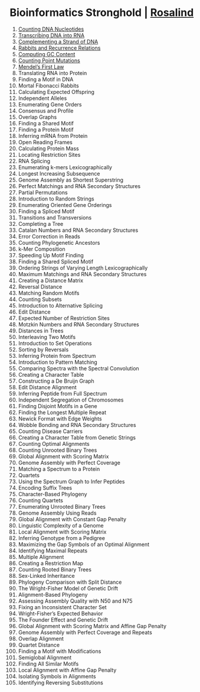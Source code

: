 # Bioinformatics Stronghold | [Rosalind](http://rosalind.info/)

01. [Counting DNA Nucleotides](https://github.com/natewind/rosalind/tree/master/01-DNA)
02. [Transcribing DNA into RNA](https://github.com/natewind/rosalind/tree/master/02-RNA)
03. [Complementing a Strand of DNA](https://github.com/natewind/rosalind/tree/master/03-REVC)
04. [Rabbits and Recurrence Relations](https://github.com/natewind/rosalind/tree/master/04-FIB)
05. [Computing GC Content](https://github.com/natewind/rosalind/tree/master/05-GC)
06. [Counting Point Mutations](https://github.com/natewind/rosalind/tree/master/06-HAMM)
07. [Mendel’s First Law](https://github.com/natewind/rosalind/tree/master/07-IPRB)
08. Translating RNA into Protein
09. Finding a Motif in DNA
10. Mortal Fibonacci Rabbits
11. Calculating Expected Offspring
12. Independent Alleles
13. Enumerating Gene Orders
14. Consensus and Profile
15. Overlap Graphs
16. Finding a Shared Motif
17. Finding a Protein Motif
18. Inferring mRNA from Protein
19. Open Reading Frames
20. Calculating Protein Mass
21. Locating Restriction Sites
22. RNA Splicing
23. Enumerating k-mers Lexicographically
24. Longest Increasing Subsequence
25. Genome Assembly as Shortest Superstring
26. Perfect Matchings and RNA Secondary Structures
27. Partial Permutations
28. Introduction to Random Strings
29. Enumerating Oriented Gene Orderings
30. Finding a Spliced Motif
31. Transitions and Transversions
32. Completing a Tree
33. Catalan Numbers and RNA Secondary Structures
34. Error Correction in Reads
35. Counting Phylogenetic Ancestors
36. k-Mer Composition
37. Speeding Up Motif Finding
38. Finding a Shared Spliced Motif
39. Ordering Strings of Varying Length Lexicographically
40. Maximum Matchings and RNA Secondary Structures
41. Creating a Distance Matrix
42. Reversal Distance
43. Matching Random Motifs
44. Counting Subsets
45. Introduction to Alternative Splicing
46. Edit Distance
47. Expected Number of Restriction Sites
48. Motzkin Numbers and RNA Secondary Structures
49. Distances in Trees
50. Interleaving Two Motifs
51. Introduction to Set Operations
52. Sorting by Reversals
53. Inferring Protein from Spectrum
54. Introduction to Pattern Matching
55. Comparing Spectra with the Spectral Convolution
56. Creating a Character Table
57. Constructing a De Bruijn Graph
58. Edit Distance Alignment
59. Inferring Peptide from Full Spectrum
60. Independent Segregation of Chromosomes
61. Finding Disjoint Motifs in a Gene
62. Finding the Longest Multiple Repeat
63. Newick Format with Edge Weights
64. Wobble Bonding and RNA Secondary Structures
65. Counting Disease Carriers
66. Creating a Character Table from Genetic Strings
67. Counting Optimal Alignments
68. Counting Unrooted Binary Trees
69. Global Alignment with Scoring Matrix
70. Genome Assembly with Perfect Coverage
71. Matching a Spectrum to a Protein
72. Quartets
73. Using the Spectrum Graph to Infer Peptides
74. Encoding Suffix Trees
75. Character-Based Phylogeny
76. Counting Quartets
77. Enumerating Unrooted Binary Trees
78. Genome Assembly Using Reads
79. Global Alignment with Constant Gap Penalty
80. Linguistic Complexity of a Genome
81. Local Alignment with Scoring Matrix
82. Inferring Genotype from a Pedigree
83. Maximizing the Gap Symbols of an Optimal Alignment
84. Identifying Maximal Repeats
85. Multiple Alignment
86. Creating a Restriction Map
87. Counting Rooted Binary Trees
88. Sex-Linked Inheritance
89. Phylogeny Comparison with Split Distance
90. The Wright-Fisher Model of Genetic Drift
91. Alignment-Based Phylogeny
92. Assessing Assembly Quality with N50 and N75
93. Fixing an Inconsistent Character Set
94. Wright-Fisher’s Expected Behavior
95. The Founder Effect and Genetic Drift
96. Global Alignment with Scoring Matrix and Affine Gap Penalty
97. Genome Assembly with Perfect Coverage and Repeats
98. Overlap Alignment
99. Quartet Distance
100. Finding a Motif with Modifications
101. Semiglobal Alignment
102. Finding All Similar Motifs
103. Local Alignment with Affine Gap Penalty
104. Isolating Symbols in Alignments
105. Identifying Reversing Substitutions

